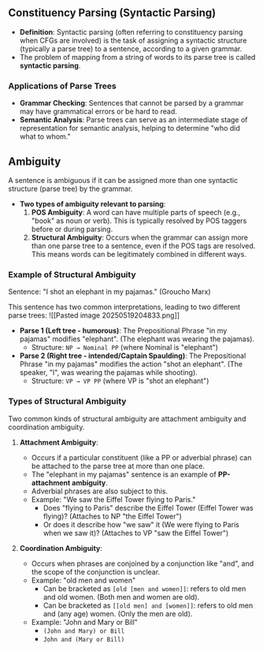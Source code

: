 ## Constituency Parsing (Syntactic Parsing)

*   **Definition**: Syntactic parsing (often referring to constituency parsing when CFGs are involved) is the task of assigning a syntactic structure (typically a parse tree) to a sentence, according to a given grammar.
*   The problem of mapping from a string of words to its parse tree is called **syntactic parsing**.

### Applications of Parse Trees

*   **Grammar Checking**: Sentences that cannot be parsed by a grammar may have grammatical errors or be hard to read.
*   **Semantic Analysis**: Parse trees can serve as an intermediate stage of representation for semantic analysis, helping to determine "who did what to whom."

## Ambiguity

A sentence is ambiguous if it can be assigned more than one syntactic structure (parse tree) by the grammar.

*   **Two types of ambiguity relevant to parsing**:
    1.  **POS Ambiguity**: A word can have multiple parts of speech (e.g., "book" as noun or verb). This is typically resolved by POS taggers before or during parsing.
    2.  **Structural Ambiguity**: Occurs when the grammar can assign more than one parse tree to a sentence, even if the POS tags are resolved. This means words can be legitimately combined in different ways.

### Example of Structural Ambiguity

Sentence: "I shot an elephant in my pajamas." (Groucho Marx)

This sentence has two common interpretations, leading to two different parse trees:
![[Pasted image 20250519204833.png]]

*   **Parse 1 (Left tree - humorous)**: The Prepositional Phrase "in my pajamas" modifies "elephant". (The elephant was wearing the pajamas).
    *   Structure: `NP → Nominal PP` (where Nominal is "elephant")
*   **Parse 2 (Right tree - intended/Captain Spaulding)**: The Prepositional Phrase "in my pajamas" modifies the action "shot an elephant". (The speaker, "I", was wearing the pajamas while shooting).
    *   Structure: `VP → VP PP` (where VP is "shot an elephant")

### Types of Structural Ambiguity

Two common kinds of structural ambiguity are attachment ambiguity and coordination ambiguity.

1.  **Attachment Ambiguity**:
    *   Occurs if a particular constituent (like a PP or adverbial phrase) can be attached to the parse tree at more than one place.
    *   The "elephant in my pajamas" sentence is an example of **PP-attachment ambiguity**.
    *   Adverbial phrases are also subject to this.
    *   Example: "We saw the Eiffel Tower flying to Paris."
        *   Does "flying to Paris" describe the Eiffel Tower (Eiffel Tower was flying)? (Attaches to NP "the Eiffel Tower")
        *   Or does it describe how "we saw" it (We were flying to Paris when we saw it)? (Attaches to VP "saw the Eiffel Tower")

2.  **Coordination Ambiguity**:
    *   Occurs when phrases are conjoined by a conjunction like "and", and the scope of the conjunction is unclear.
    *   Example: "old men and women"
        *   Can be bracketed as `[old [men and women]]`: refers to old men and old women. (Both men and women are old).
        *   Can be bracketed as `[[old men] and [women]]`: refers to old men and (any age) women. (Only the men are old).
    *   Example: "John and Mary or Bill"
        *   `(John and Mary) or Bill`
        *   `John and (Mary or Bill)`